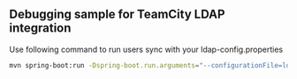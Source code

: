 ## Debugging sample for TeamCity LDAP integration

Use following command to run users sync with your ldap-config.properties
```bash
mvn spring-boot:run -Dspring-boot.run.arguments="--configurationFile=ldap-config.properties"
```